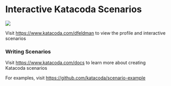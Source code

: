 # Interactive Katacoda Scenarios

[![](http://shields.katacoda.com/katacoda/dfeldman/count.svg)](https://www.katacoda.com/dfeldman "Get your profile on Katacoda.com")

Visit https://www.katacoda.com/dfeldman to view the profile and interactive scenarios

### Writing Scenarios
Visit https://www.katacoda.com/docs to learn more about creating Katacoda scenarios

For examples, visit https://github.com/katacoda/scenario-example
